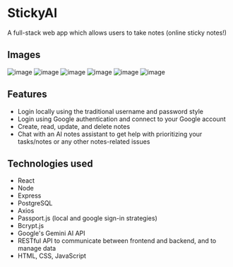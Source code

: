 # StickyAI
<p>A full-stack web app which allows users to take notes (online sticky notes!)</p>

## Images
![image](https://github.com/user-attachments/assets/d1272739-c8cc-4849-831d-79b187a119ad)
![image](https://github.com/user-attachments/assets/462d9820-119c-4991-8609-6b34181326ab)
![image](https://github.com/user-attachments/assets/0828b4cd-dd51-4655-afbc-e73115f3aaeb)
![image](https://github.com/user-attachments/assets/90048833-9b85-4d6f-b239-1c228a6a842a)
![image](https://github.com/user-attachments/assets/4f6895f4-a70f-46d4-997e-72d55c190a4e)
![image](https://github.com/user-attachments/assets/1bb42685-427c-42c5-b667-c67184687ab1)

## Features
<ul>
  <li>Login locally using the traditional username and password style</li>
  <li>Login using Google authentication and connect to your Google account</li>
  <li>Create, read, update, and delete notes</li>
  <li>Chat with an AI notes assistant to get help with prioritizing your tasks/notes or any other notes-related issues</li>
</ul>

## Technologies used
<ul>
  <li>React</li>
  <li>Node</li>
  <li>Express</li>
  <li>PostgreSQL</li>
  <li>Axios</li>
  <li>Passport.js (local and google sign-in strategies)</li>
  <li>Bcrypt.js</li>
  <li>Google's Gemini AI API</li>
  <li>RESTful API to communicate between frontend and backend, and to manage data</li>
  <li>HTML, CSS, JavaScript</li>
</ul>



